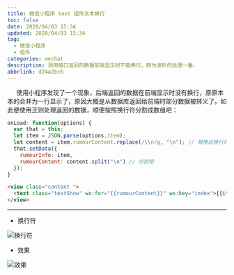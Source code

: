 ```yaml
---
title: 微信小程序 text 组件文本换行
toc: false
date: 2020/04/03 15:34
updated: 2020/04/03 15:34
tag:
  - 微信小程序
  - 组件
categories: wechat
description: 调用接口返回的数据前端显示时不能换行，颇为波折的处理一番。
abbrlink: d24a2bc6
---
```



&ensp;&emsp;使用小程序发现了一个现象，后端返回的数据在前端显示时没有换行，原原本本的合并为一行显示了，原因大概是从数据库返回给前端时部分数据被转义了。如此便使用正则处理返回的数据，顺便按照换行符分割成数组吧：

```js
onLoad: function(options) {
  var that = this;
  let item = JSON.parse(options.item);
  let content = item.rumourContent.replace(/\\n/g, "\n"); // 替换出换行符
  that.setData({
    rumourInfo: item,
    rumourContent: content.split("\n") // 分割吧
  });
}
```

```html
<view class="content ">
  <text class="textShow" wx:for="{{rumourContent}}" wx:key="index">{{item}}</text>
</view>
```

------

- 换行符

![换行符](https://img.inkss.cn/inkss/static/小程序text组件内容换行.assets/image-20200403153035661.png)

- 效果

![效果](https://img.inkss.cn/inkss/static/小程序text组件内容换行.assets/image-20200403152910344.png)